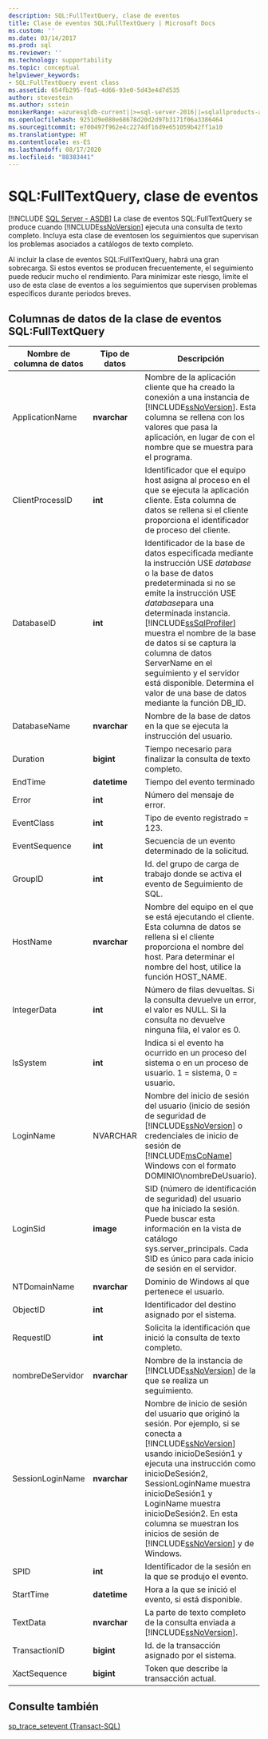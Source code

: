 ```yaml
---
description: SQL:FullTextQuery, clase de eventos
title: Clase de eventos SQL:FullTextQuery | Microsoft Docs
ms.custom: ''
ms.date: 03/14/2017
ms.prod: sql
ms.reviewer: ''
ms.technology: supportability
ms.topic: conceptual
helpviewer_keywords:
- SQL:FullTextQuery event class
ms.assetid: 654fb295-f0a5-4d66-93e0-5d43e4d7d535
author: stevestein
ms.author: sstein
monikerRange: =azuresqldb-current||>=sql-server-2016||=sqlallproducts-allversions||>=sql-server-linux-2017||=azuresqldb-mi-current
ms.openlocfilehash: 9251d9e080e68678d20d2d97b3171f06a3386464
ms.sourcegitcommit: e700497f962e4c2274df16d9e651059b42ff1a10
ms.translationtype: HT
ms.contentlocale: es-ES
ms.lasthandoff: 08/17/2020
ms.locfileid: "88383441"
---
```

# <a name="sqlfulltextquery-event-class"></a>SQL:FullTextQuery, clase de eventos
[!INCLUDE [SQL Server - ASDB](../../includes/applies-to-version/sql-asdb.md)]
  La clase de eventos SQL:FullTextQuery se produce cuando [!INCLUDE[ssNoVersion](../../includes/ssnoversion-md.md)] ejecuta una consulta de texto completo. Incluya esta clase de eventosen los seguimientos que supervisan los problemas asociados a catálogos de texto completo.  
  
 Al incluir la clase de eventos SQL:FullTextQuery, habrá una gran sobrecarga. Si estos eventos se producen frecuentemente, el seguimiento puede reducir mucho el rendimiento. Para minimizar este riesgo, limite el uso de esta clase de eventos a los seguimientos que supervisen problemas específicos durante periodos breves.  
  
## <a name="sqlfulltextquery-event-class-data-columns"></a>Columnas de datos de la clase de eventos SQL:FullTextQuery  
  
|Nombre de columna de datos|Tipo de datos|Descripción|Identificador de columna|Filtrable|  
|----------------------|---------------|-----------------|---------------|----------------|  
|ApplicationName|**nvarchar**|Nombre de la aplicación cliente que ha creado la conexión a una instancia de [!INCLUDE[ssNoVersion](../../includes/ssnoversion-md.md)]. Esta columna se rellena con los valores que pasa la aplicación, en lugar de con el nombre que se muestra para el programa.|10|Sí|  
|ClientProcessID|**int**|Identificador que el equipo host asigna al proceso en el que se ejecuta la aplicación cliente. Esta columna de datos se rellena si el cliente proporciona el identificador de proceso del cliente.|9|Sí|  
|DatabaseID|**int**|Identificador de la base de datos especificada mediante la instrucción USE *database* o la base de datos predeterminada si no se emite la instrucción USE *database*para una determinada instancia. [!INCLUDE[ssSqlProfiler](../../includes/sssqlprofiler-md.md)] muestra el nombre de la base de datos si se captura la columna de datos ServerName en el seguimiento y el servidor está disponible. Determina el valor de una base de datos mediante la función DB_ID.|3|Sí|  
|DatabaseName|**nvarchar**|Nombre de la base de datos en la que se ejecuta la instrucción del usuario.|35|Sí|  
|Duration|**bigint**|Tiempo necesario para finalizar la consulta de texto completo.|13|No|  
|EndTime|**datetime**|Tiempo del evento terminado|15|Sí|  
|Error|**int**|Número del mensaje de error.|31|Sí|  
|EventClass|**int**|Tipo de evento registrado = 123.|27|No|  
|EventSequence|**int**|Secuencia de un evento determinado de la solicitud.|51|No|  
|GroupID|**int**|Id. del grupo de carga de trabajo donde se activa el evento de Seguimiento de SQL.|66|Sí|  
|HostName|**nvarchar**|Nombre del equipo en el que se está ejecutando el cliente. Esta columna de datos se rellena si el cliente proporciona el nombre del host. Para determinar el nombre del host, utilice la función HOST_NAME.|8|Sí|  
|IntegerData|**int**|Número de filas devueltas. Si la consulta devuelve un error, el valor es NULL. Si la consulta no devuelve ninguna fila, el valor es 0.|25|Sí|  
|IsSystem|**int**|Indica si el evento ha ocurrido en un proceso del sistema o en un proceso de usuario. 1 = sistema, 0 = usuario.|60|Sí|  
|LoginName|NVARCHAR|Nombre del inicio de sesión del usuario (inicio de sesión de seguridad de [!INCLUDE[ssNoVersion](../../includes/ssnoversion-md.md)] o credenciales de inicio de sesión de [!INCLUDE[msCoName](../../includes/msconame-md.md)] Windows con el formato DOMINIO\nombreDeUsuario).|11|Sí|  
|LoginSid|**image**|SID (número de identificación de seguridad) del usuario que ha iniciado la sesión. Puede buscar esta información en la vista de catálogo sys.server_principals. Cada SID es único para cada inicio de sesión en el servidor.|41|Sí|  
|NTDomainName|**nvarchar**|Dominio de Windows al que pertenece el usuario.|7|Sí|  
|ObjectID|**int**|Identificador del destino asignado por el sistema.|22|Sí|  
|RequestID|**int**|Solicita la identificación que inició la consulta de texto completo.|49|Sí|  
|nombreDeServidor|**nvarchar**|Nombre de la instancia de [!INCLUDE[ssNoVersion](../../includes/ssnoversion-md.md)] de la que se realiza un seguimiento.|26|No|  
|SessionLoginName|**nvarchar**|Nombre de inicio de sesión del usuario que originó la sesión. Por ejemplo, si se conecta a [!INCLUDE[ssNoVersion](../../includes/ssnoversion-md.md)] usando inicioDeSesión1 y ejecuta una instrucción como inicioDeSesión2, SessionLoginName muestra inicioDeSesión1 y LoginName muestra inicioDeSesión2. En esta columna se muestran los inicios de sesión de [!INCLUDE[ssNoVersion](../../includes/ssnoversion-md.md)] y de Windows.|64|Sí|  
|SPID|**int**|Identificador de la sesión en la que se produjo el evento.|12|Sí|  
|StartTime|**datetime**|Hora a la que se inició el evento, si está disponible.|14|Sí|  
|TextData|**nvarchar**|La parte de texto completo de la consulta enviada a [!INCLUDE[ssNoVersion](../../includes/ssnoversion-md.md)].|1|No|  
|TransactionID|**bigint**|Id. de la transacción asignado por el sistema.|4|Sí|  
|XactSequence|**bigint**|Token que describe la transacción actual.|50|Sí|  
  
## <a name="see-also"></a>Consulte también  
 [sp_trace_setevent &#40;Transact-SQL&#41;](../../relational-databases/system-stored-procedures/sp-trace-setevent-transact-sql.md)  
  
  
